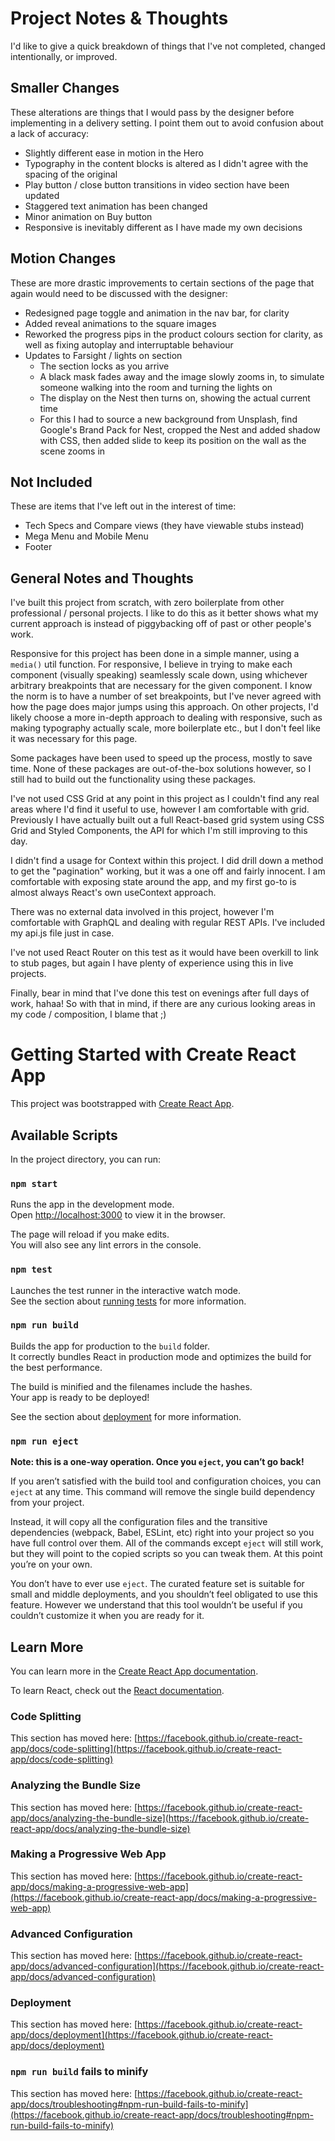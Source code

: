 # Project Notes & Thoughts

I'd like to give a quick breakdown of things that I've not completed, changed intentionally, or improved.

## Smaller Changes

These alterations are things that I would pass by the designer before implementing in a delivery setting. I point them out to avoid confusion about a lack of accuracy:

- Slightly different ease in motion in the Hero
- Typography in the content blocks is altered as I didn't agree with the spacing of the original
- Play button / close button transitions in video section have been updated
- Staggered text animation has been changed
- Minor animation on Buy button
- Responsive is inevitably different as I have made my own decisions

## Motion Changes

These  are more drastic improvements to certain sections of the page that again would need to be discussed with the designer:

- Redesigned page toggle and animation in the nav bar, for clarity
- Added reveal animations to the square images
- Reworked the progress pips in the product colours section for clarity, as well as fixing autoplay and interruptable behaviour
- Updates to Farsight / lights on section
  - The section locks as you arrive
  - A black mask fades away and the image slowly zooms in, to simulate someone walking into the room and turning the lights on
  - The display on the Nest then turns on, showing the actual current time
  - For this I had to source a new background from Unsplash, find Google's Brand Pack for Nest, cropped the Nest and added shadow with CSS, then added slide to keep its position on the wall as the scene zooms in

## Not Included

These are items that I've left out in the interest of time:

- Tech Specs and Compare views (they have viewable stubs instead)
- Mega Menu and Mobile Menu
- Footer

## General Notes and Thoughts

I've built this project from scratch, with zero boilerplate from other professional / personal projects. I like to do this as it better shows what my current approach is instead of piggybacking off of past or other people's work.

Responsive for this project has been done in a simple manner, using a `media()` util function. For responsive, I believe in trying to make each component (visually speaking) seamlessly scale down, using whichever arbitrary breakpoints that are necessary for the given component. I know the norm is to have a number of set breakpoints, but I've never agreed with how the page does major jumps using this approach. On other projects, I'd likely choose a more in-depth approach to dealing with responsive, such as making typography actually scale, more boilerplate etc., but I don't feel like it was necessary for this page.

Some packages have been used to speed up the process, mostly to save time. None of these packages are out-of-the-box solutions however, so I still had to build out the functionality using these packages.

I've not used CSS Grid at any point in this project as I couldn't find any real areas where I'd find it useful to use, however I am comfortable with grid. Previously I have actually built out a full React-based grid system using CSS Grid and Styled Components, the API for which I'm still improving to this day.

I didn't find a usage for Context within this project. I did drill down a method to get the "pagination" working, but it was a one off and fairly innocent. I am comfortable with exposing state around the app, and my first go-to is almost always React's own useContext approach.

There was no external data involved in this project, however I'm comfortable with GraphQL and dealing with regular REST APIs. I've included my api.js file just in case.

I've not used React Router on this test as it would have been overkill to link to stub pages, but again I have plenty of experience using this in live projects.

Finally, bear in mind that I've done this test on evenings after full days of work, hahaa! So with that in mind, if there are any curious looking areas in my code / composition, I blame that ;)

# Getting Started with Create React App

This project was bootstrapped with [Create React App](https://github.com/facebook/create-react-app).

## Available Scripts

In the project directory, you can run:

### `npm start`

Runs the app in the development mode.\
Open [http://localhost:3000](http://localhost:3000) to view it in the browser.

The page will reload if you make edits.\
You will also see any lint errors in the console.

### `npm test`

Launches the test runner in the interactive watch mode.\
See the section about [running tests](https://facebook.github.io/create-react-app/docs/running-tests) for more information.

### `npm run build`

Builds the app for production to the `build` folder.\
It correctly bundles React in production mode and optimizes the build for the best performance.

The build is minified and the filenames include the hashes.\
Your app is ready to be deployed!

See the section about [deployment](https://facebook.github.io/create-react-app/docs/deployment) for more information.

### `npm run eject`

**Note: this is a one-way operation. Once you `eject`, you can’t go back!**

If you aren’t satisfied with the build tool and configuration choices, you can `eject` at any time. This command will remove the single build dependency from your project.

Instead, it will copy all the configuration files and the transitive dependencies (webpack, Babel, ESLint, etc) right into your project so you have full control over them. All of the commands except `eject` will still work, but they will point to the copied scripts so you can tweak them. At this point you’re on your own.

You don’t have to ever use `eject`. The curated feature set is suitable for small and middle deployments, and you shouldn’t feel obligated to use this feature. However we understand that this tool wouldn’t be useful if you couldn’t customize it when you are ready for it.

## Learn More

You can learn more in the [Create React App documentation](https://facebook.github.io/create-react-app/docs/getting-started).

To learn React, check out the [React documentation](https://reactjs.org/).

### Code Splitting

This section has moved here: [https://facebook.github.io/create-react-app/docs/code-splitting](https://facebook.github.io/create-react-app/docs/code-splitting)

### Analyzing the Bundle Size

This section has moved here: [https://facebook.github.io/create-react-app/docs/analyzing-the-bundle-size](https://facebook.github.io/create-react-app/docs/analyzing-the-bundle-size)

### Making a Progressive Web App

This section has moved here: [https://facebook.github.io/create-react-app/docs/making-a-progressive-web-app](https://facebook.github.io/create-react-app/docs/making-a-progressive-web-app)

### Advanced Configuration

This section has moved here: [https://facebook.github.io/create-react-app/docs/advanced-configuration](https://facebook.github.io/create-react-app/docs/advanced-configuration)

### Deployment

This section has moved here: [https://facebook.github.io/create-react-app/docs/deployment](https://facebook.github.io/create-react-app/docs/deployment)

### `npm run build` fails to minify

This section has moved here: [https://facebook.github.io/create-react-app/docs/troubleshooting#npm-run-build-fails-to-minify](https://facebook.github.io/create-react-app/docs/troubleshooting#npm-run-build-fails-to-minify)
